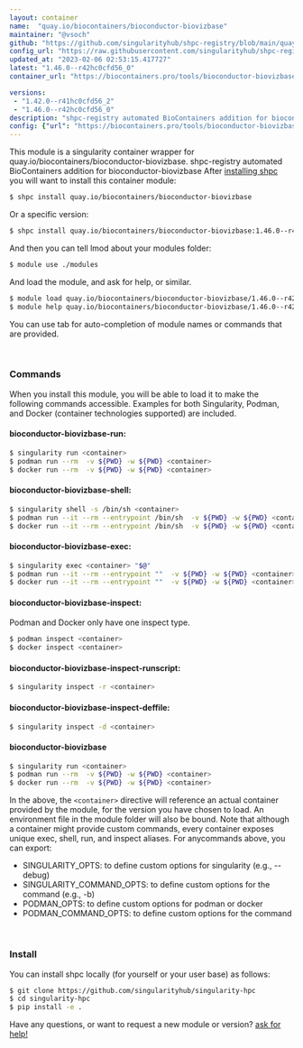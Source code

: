 ```yaml
---
layout: container
name:  "quay.io/biocontainers/bioconductor-biovizbase"
maintainer: "@vsoch"
github: "https://github.com/singularityhub/shpc-registry/blob/main/quay.io/biocontainers/bioconductor-biovizbase/container.yaml"
config_url: "https://raw.githubusercontent.com/singularityhub/shpc-registry/main/quay.io/biocontainers/bioconductor-biovizbase/container.yaml"
updated_at: "2023-02-06 02:53:15.417727"
latest: "1.46.0--r42hc0cfd56_0"
container_url: "https://biocontainers.pro/tools/bioconductor-biovizbase"

versions:
 - "1.42.0--r41hc0cfd56_2"
 - "1.46.0--r42hc0cfd56_0"
description: "shpc-registry automated BioContainers addition for bioconductor-biovizbase"
config: {"url": "https://biocontainers.pro/tools/bioconductor-biovizbase", "maintainer": "@vsoch", "description": "shpc-registry automated BioContainers addition for bioconductor-biovizbase", "latest": {"1.46.0--r42hc0cfd56_0": "sha256:7fe72d129a30a78a678d12504a43a54829e684d60347c40b8c2c8f67ea271773"}, "tags": {"1.42.0--r41hc0cfd56_2": "sha256:6b594d9993080c90a7caf8a1d0c95ab56ed0dde405d8b166da363a9036de5a52", "1.46.0--r42hc0cfd56_0": "sha256:7fe72d129a30a78a678d12504a43a54829e684d60347c40b8c2c8f67ea271773"}, "docker": "quay.io/biocontainers/bioconductor-biovizbase"}
---
```


This module is a singularity container wrapper for quay.io/biocontainers/bioconductor-biovizbase.
shpc-registry automated BioContainers addition for bioconductor-biovizbase
After [installing shpc](#install) you will want to install this container module:


```bash
$ shpc install quay.io/biocontainers/bioconductor-biovizbase
```

Or a specific version:

```bash
$ shpc install quay.io/biocontainers/bioconductor-biovizbase:1.46.0--r42hc0cfd56_0
```

And then you can tell lmod about your modules folder:

```bash
$ module use ./modules
```

And load the module, and ask for help, or similar.

```bash
$ module load quay.io/biocontainers/bioconductor-biovizbase/1.46.0--r42hc0cfd56_0
$ module help quay.io/biocontainers/bioconductor-biovizbase/1.46.0--r42hc0cfd56_0
```

You can use tab for auto-completion of module names or commands that are provided.

<br>

### Commands

When you install this module, you will be able to load it to make the following commands accessible.
Examples for both Singularity, Podman, and Docker (container technologies supported) are included.

#### bioconductor-biovizbase-run:

```bash
$ singularity run <container>
$ podman run --rm  -v ${PWD} -w ${PWD} <container>
$ docker run --rm  -v ${PWD} -w ${PWD} <container>
```

#### bioconductor-biovizbase-shell:

```bash
$ singularity shell -s /bin/sh <container>
$ podman run --it --rm --entrypoint /bin/sh  -v ${PWD} -w ${PWD} <container>
$ docker run --it --rm --entrypoint /bin/sh  -v ${PWD} -w ${PWD} <container>
```

#### bioconductor-biovizbase-exec:

```bash
$ singularity exec <container> "$@"
$ podman run --it --rm --entrypoint ""  -v ${PWD} -w ${PWD} <container> "$@"
$ docker run --it --rm --entrypoint ""  -v ${PWD} -w ${PWD} <container> "$@"
```

#### bioconductor-biovizbase-inspect:

Podman and Docker only have one inspect type.

```bash
$ podman inspect <container>
$ docker inspect <container>
```

#### bioconductor-biovizbase-inspect-runscript:

```bash
$ singularity inspect -r <container>
```

#### bioconductor-biovizbase-inspect-deffile:

```bash
$ singularity inspect -d <container>
```



#### bioconductor-biovizbase

```bash
$ singularity run <container>
$ podman run --rm  -v ${PWD} -w ${PWD} <container>
$ docker run --rm  -v ${PWD} -w ${PWD} <container>
```


In the above, the `<container>` directive will reference an actual container provided
by the module, for the version you have chosen to load. An environment file in the
module folder will also be bound. Note that although a container
might provide custom commands, every container exposes unique exec, shell, run, and
inspect aliases. For anycommands above, you can export:

 - SINGULARITY_OPTS: to define custom options for singularity (e.g., --debug)
 - SINGULARITY_COMMAND_OPTS: to define custom options for the command (e.g., -b)
 - PODMAN_OPTS: to define custom options for podman or docker
 - PODMAN_COMMAND_OPTS: to define custom options for the command

<br>

### Install

You can install shpc locally (for yourself or your user base) as follows:

```bash
$ git clone https://github.com/singularityhub/singularity-hpc
$ cd singularity-hpc
$ pip install -e .
```

Have any questions, or want to request a new module or version? [ask for help!](https://github.com/singularityhub/singularity-hpc/issues)